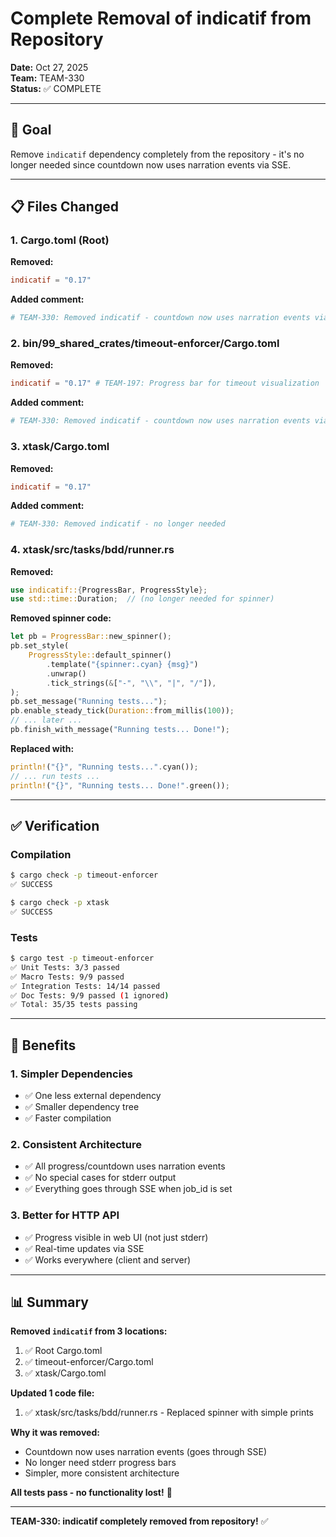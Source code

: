 # Complete Removal of indicatif from Repository

**Date:** Oct 27, 2025  
**Team:** TEAM-330  
**Status:** ✅ COMPLETE

---

## 🎯 Goal

Remove `indicatif` dependency completely from the repository - it's no longer needed since countdown now uses narration events via SSE.

---

## 📋 Files Changed

### 1. Cargo.toml (Root)
**Removed:**
```toml
indicatif = "0.17"
```

**Added comment:**
```toml
# TEAM-330: Removed indicatif - countdown now uses narration events via SSE
```

### 2. bin/99_shared_crates/timeout-enforcer/Cargo.toml
**Removed:**
```toml
indicatif = "0.17" # TEAM-197: Progress bar for timeout visualization
```

**Added comment:**
```toml
# TEAM-330: Removed indicatif - countdown now uses narration events via SSE instead of stderr
```

### 3. xtask/Cargo.toml
**Removed:**
```toml
indicatif = "0.17"
```

**Added comment:**
```toml
# TEAM-330: Removed indicatif - no longer needed
```

### 4. xtask/src/tasks/bdd/runner.rs
**Removed:**
```rust
use indicatif::{ProgressBar, ProgressStyle};
use std::time::Duration;  // (no longer needed for spinner)
```

**Removed spinner code:**
```rust
let pb = ProgressBar::new_spinner();
pb.set_style(
    ProgressStyle::default_spinner()
        .template("{spinner:.cyan} {msg}")
        .unwrap()
        .tick_strings(&["-", "\\", "|", "/"]),
);
pb.set_message("Running tests...");
pb.enable_steady_tick(Duration::from_millis(100));
// ... later ...
pb.finish_with_message("Running tests... Done!");
```

**Replaced with:**
```rust
println!("{}", "Running tests...".cyan());
// ... run tests ...
println!("{}", "Running tests... Done!".green());
```

---

## ✅ Verification

### Compilation
```bash
$ cargo check -p timeout-enforcer
✅ SUCCESS

$ cargo check -p xtask
✅ SUCCESS
```

### Tests
```bash
$ cargo test -p timeout-enforcer
✅ Unit Tests: 3/3 passed
✅ Macro Tests: 9/9 passed
✅ Integration Tests: 14/14 passed
✅ Doc Tests: 9/9 passed (1 ignored)
✅ Total: 35/35 tests passing
```

---

## 🎉 Benefits

### 1. Simpler Dependencies
- ✅ One less external dependency
- ✅ Smaller dependency tree
- ✅ Faster compilation

### 2. Consistent Architecture
- ✅ All progress/countdown uses narration events
- ✅ No special cases for stderr output
- ✅ Everything goes through SSE when job_id is set

### 3. Better for HTTP API
- ✅ Progress visible in web UI (not just stderr)
- ✅ Real-time updates via SSE
- ✅ Works everywhere (client and server)

---

## 📊 Summary

**Removed `indicatif` from 3 locations:**
1. ✅ Root Cargo.toml
2. ✅ timeout-enforcer/Cargo.toml
3. ✅ xtask/Cargo.toml

**Updated 1 code file:**
1. ✅ xtask/src/tasks/bdd/runner.rs - Replaced spinner with simple prints

**Why it was removed:**
- Countdown now uses narration events (goes through SSE)
- No longer need stderr progress bars
- Simpler, more consistent architecture

**All tests pass - no functionality lost!** 🎉

---

**TEAM-330: indicatif completely removed from repository!** ✅
